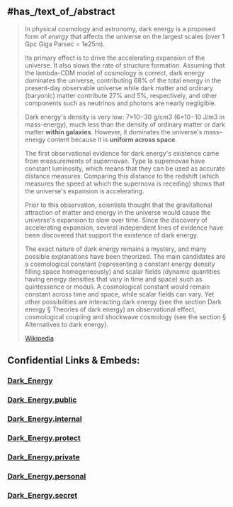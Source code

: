 
## #has_/text_of_/abstract 

> In physical cosmology and astronomy, dark energy is a proposed form of _energy_ 
> that affects the universe on the largest scales (over 1 Gpc Giga Parsec = 1e25m). 
> 
> Its primary effect is to drive the accelerating expansion of the universe. 
> It also slows the rate of structure formation. 
> Assuming that the lambda-CDM model of cosmology is correct, dark energy dominates the universe, 
> contributing 68% of the total energy in the present-day observable 
> universe while dark matter and ordinary (baryonic) matter contribute 27% and 5%, respectively, 
> and other components such as neutrinos and photons are nearly negligible. 
> 
> Dark energy's density is very low: 7×10−30 g/cm3 (6×10−10 J/m3 in mass-energy), 
> much less than the density of ordinary matter or dark matter __within galaxies__. 
> However, it dominates the universe's mass–energy content because it is __uniform across space__.
>
> The first observational evidence for dark energy's existence came from measurements of supernovae. 
> Type Ia supernovae have constant luminosity, 
> which means that they can be used as accurate distance measures. 
> Comparing this distance to the redshift (which measures the speed at which the supernova is receding) 
> shows that the universe's expansion is accelerating. 
> 
> Prior to this observation, scientists thought that the gravitational attraction of matter and energy in the universe would cause the universe's expansion to slow over time. Since the discovery of accelerating expansion, several independent lines of evidence have been discovered that support the existence of dark energy.
>
> The exact nature of dark energy remains a mystery, and many possible explanations have been theorized. The main candidates are a cosmological constant (representing a constant energy density filling space homogeneously) and scalar fields (dynamic quantities having energy densities that vary in time and space) such as quintessence or moduli. A cosmological constant would remain constant across time and space, while scalar fields can vary. Yet other possibilities are interacting dark energy (see the section Dark energy § Theories of dark energy) an observational effect, cosmological coupling and shockwave cosmology (see the section § Alternatives to dark energy).
>
> [Wikipedia](https://en.wikipedia.org/wiki/Dark%20energy) 


## Confidential Links & Embeds: 

### [Dark_Energy](/_Standards/Astronomy/Dark_Energy.md) 

### [Dark_Energy.public](/_public/Astronomy/Dark_Energy.public.md) 

### [Dark_Energy.internal](/_internal/Astronomy/Dark_Energy.internal.md) 

### [Dark_Energy.protect](/_protect/Astronomy/Dark_Energy.protect.md) 

### [Dark_Energy.private](/_private/Astronomy/Dark_Energy.private.md) 

### [Dark_Energy.personal](/_personal/Astronomy/Dark_Energy.personal.md) 

### [Dark_Energy.secret](/_secret/Astronomy/Dark_Energy.secret.md)


